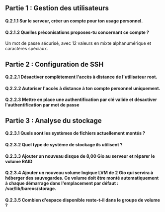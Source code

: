 
## Partie 1 : Gestion des utilisateurs  

#### Q.2.1.1 Sur le serveur, créer un compte pour ton usage personnel.  



#### Q.2.1.2 Quelles préconisations proposes-tu concernant ce compte ?    

Un mot de passe sécurisé, avec 12 valeurs en mixte alphanumérique et caractères spéciaux. 


    
## Partie 2 : Configuration de SSH  


    
#### Q.2.2.1 Désactiver complètement l'accès à distance de l'utilisateur root.  



#### Q.2.2.2 Autoriser l'accès à distance à ton compte personnel uniquement.  



#### Q.2.2.3 Mettre en place une authentification par clé valide et désactiver l'authentification par mot de passe  





## Partie 3 : Analyse du stockage  

#### Q.2.3.1 Quels sont les systèmes de fichiers actuellement montés ?  

#### Q.2.3.2 Quel type de système de stockage ils utilisent ?  

#### Q.2.3.3 Ajouter un nouveau disque de 8,00 Gio au serveur et réparer le volume RAID  

#### Q.2.3.4 Ajouter un nouveau volume logique LVM de 2 Gio qui servira à héberger des sauvegardes. Ce volume doit être monté automatiquement à chaque démarrage dans l'emplacement par défaut : /var/lib/bareos/storage.  

#### Q.2.3.5 Combien d'espace disponible reste-t-il dans le groupe de volume ?  



